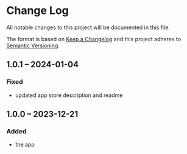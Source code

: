 # Change Log
All notable changes to this project will be documented in this file.

The format is based on [Keep a Changelog](http://keepachangelog.com/)
and this project adheres to [Semantic Versioning](http://semver.org/).

## 1.0.1 – 2024-01-04
### Fixed
* updated app store description and readme

## 1.0.0 – 2023-12-21
### Added
* the app

